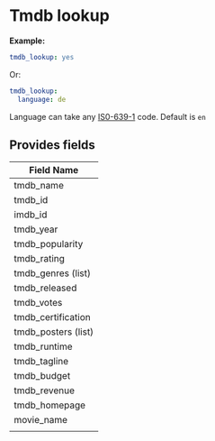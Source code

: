 # Tmdb lookup
**Example:**

```yaml
tmdb_lookup: yes
```
Or:
```yaml
tmdb_lookup:
  language: de
```
Language can take any [IS0-639-1](https://en.wikipedia.org/wiki/List_of_ISO_639-1_codes) code. Default is `en`
## Provides fields

| Field Name |
| --- |
| tmdb_name |
| tmdb_id |
| imdb_id |
| tmdb_year |
| tmdb_popularity |
| tmdb_rating |
| tmdb_genres (list) |
| tmdb_released |
| tmdb_votes |
| tmdb_certification |
| tmdb_posters (list) |
| tmdb_runtime |
| tmdb_tagline |
| tmdb_budget |
| tmdb_revenue |
| tmdb_homepage |
| movie_name |
||movie_year||